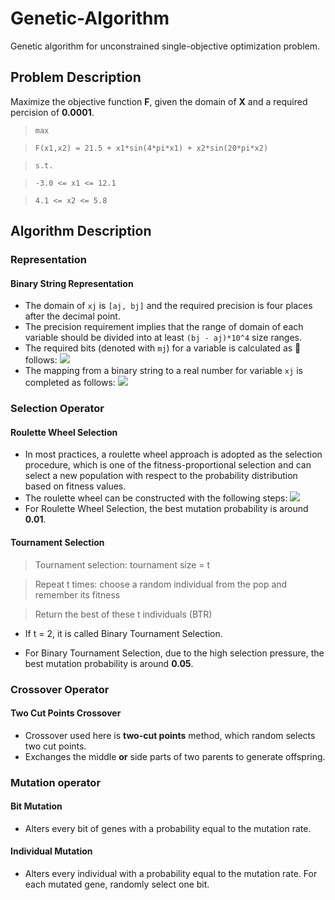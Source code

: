 # Genetic-Algorithm
Genetic algorithm for unconstrained single-objective optimization problem.
## Problem Description
Maximize the objective function **F**, given the domain of **X** and a required percision of **0.0001**.

>`max `

> `F(x1,x2) = 21.5 + x1*sin(4*pi*x1) + x2*sin(20*pi*x2)`

>`s.t.`

>  `-3.0 <= x1 <= 12.1`

>   `4.1 <= x2 <= 5.8`

## Algorithm Description
### Representation
#### Binary String Representation
- The domain of `xj` is `[aj, bj]` and the required precision is four places after the decimal point.
- The precision requirement implies that the range of domain of each variable should be divided into at least `(bj - aj)*10^4` size ranges.
- The required bits (denoted with `mj`) for a variable is calculated as       follows: ![](https://github.com/hanzheteng/Genetic-Algorithm/tree/master/doc/encoding.png)
- The mapping from a binary string to a real number for variable `xj` is completed as follows: ![](https://github.com/hanzheteng/Genetic-Algorithm/tree/master/doc/decoding.png)

### Selection Operator
#### Roulette Wheel Selection
- In most practices, a roulette wheel approach is adopted as the selection procedure, which is one of the fitness-proportional selection and can select a new population with respect to the probability distribution based on fitness values.
- The roulette wheel can be constructed with the following steps:
![]((https://github.com/hanzheteng/Genetic-Algorithm/tree/master/doc/selection.png))
- For Roulette Wheel Selection, the best mutation probability is around **0.01**.
#### Tournament Selection
>Tournament selection:  tournament size = t

>    Repeat t times: choose a random individual from the pop and remember its fitness

>   Return the best of these t individuals (BTR)

- If t = 2, it is called Binary Tournament Selection.

- For Binary Tournament Selection, due to the high selection pressure, the best mutation probability is around **0.05**.

### Crossover Operator
#### Two Cut Points Crossover
- Crossover used here is **two-cut points** method, which random selects two cut points.
- Exchanges the middle **or** side parts of two parents to generate offspring.


### Mutation operator
#### Bit Mutation
- Alters every bit of genes with a probability equal to the mutation rate.
#### Individual Mutation
- Alters every individual with a probability equal to the mutation rate. For each mutated gene, randomly select one bit.
